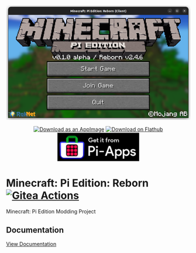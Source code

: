 <p align="center">
    <img alt="Start Screen" src="images/start.png">
</p>

<p align="center">
    <a href="https://gitea.thebrokenrail.com/minecraft-pi-reborn/minecraft-pi-reborn/releases/latest"><img height="80" alt="Download as an AppImage" src="https://docs.appimage.org/_images/download-appimage-banner.svg" /></a>
    <a href="https://flathub.org/apps/details/com.thebrokenrail.MCPIReborn"><img height="80" alt="Download on Flathub" src="https://flathub.org/assets/badges/flathub-badge-en.svg" /></a>
    <a href="https://github.com/Botspot/pi-apps"><img height="80" alt="Get it from Pi-Apps" src="https://github.com/Botspot/pi-apps/blob/master/icons/badge.png?raw=true" /></a>
</p>

# Minecraft: Pi Edition: Reborn [![Gitea Actions](https://gitea.thebrokenrail.com/minecraft-pi-reborn/minecraft-pi-reborn/actions/workflows/build.yml/badge.svg)](https://gitea.thebrokenrail.com/minecraft-pi-reborn/minecraft-pi-reborn/actions)
Minecraft: Pi Edition Modding Project

## Documentation
[View Documentation](docs/README.md)
